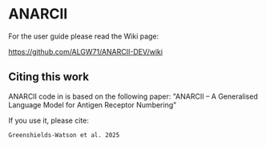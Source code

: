# ANARCII

For the user guide please read the Wiki page: 

https://github.com/ALGW71/ANARCII-DEV/wiki



## Citing this work 
ANARCII code in is based on the following paper: "ANARCII – A Generalised Language Model for Antigen Receptor Numbering" 

If you use it, please cite:

```
Greenshields-Watson et al. 2025
```

